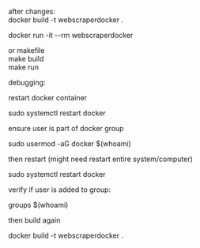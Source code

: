 after changes: <br />
docker build -t webscraperdocker . <br />

docker run -it --rm webscraperdocker <br />

or makefile <br />
make build <br />
make run <br />




debugging:  <br /> 

restart docker container  <br />

sudo systemctl restart docker <br />

ensure user is part of docker group  <br /> 

sudo usermod -aG docker $(whoami) <br />

then restart (might need restart entire system/computer) <br />

sudo systemctl restart docker <br />

verify if user is added to group:  <br /> 

groups $(whoami)<br />

then build again  <br />

docker build -t webscraperdocker .
